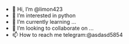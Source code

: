 - 👋 Hi, I’m @limon423
- 👀 I’m interested in python
- 🌱 I’m currently learning ...
- 💞️ I’m looking to collaborate on ...
- 📫 How to reach me telegram:@asdasd5854

<!---
limon423/limon423 is a ✨ special ✨ repository because its `README.md` (this file) appears on your GitHub profile.
You can click the Preview link to take a look at your changes.
--->

